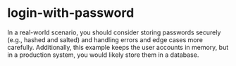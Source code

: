 # login-with-password
In a real-world scenario, you should consider storing passwords securely (e.g., hashed and salted) and handling errors and edge cases more carefully. Additionally, this example keeps the user accounts in memory, but in a production system, you would likely store them in a database.
